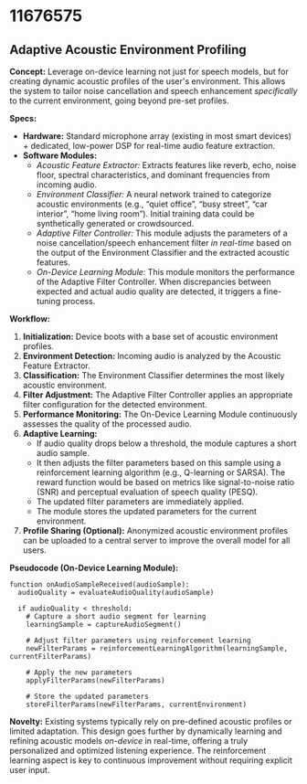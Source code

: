 # 11676575

## Adaptive Acoustic Environment Profiling

**Concept:** Leverage on-device learning not just for speech models, but for creating dynamic acoustic profiles of the user's environment. This allows the system to tailor noise cancellation and speech enhancement *specifically* to the current environment, going beyond pre-set profiles.

**Specs:**

*   **Hardware:** Standard microphone array (existing in most smart devices) + dedicated, low-power DSP for real-time audio feature extraction.
*   **Software Modules:**
    *   *Acoustic Feature Extractor:* Extracts features like reverb, echo, noise floor, spectral characteristics, and dominant frequencies from incoming audio.
    *   *Environment Classifier:*  A neural network trained to categorize acoustic environments (e.g., “quiet office”, “busy street”, “car interior”, “home living room”). Initial training data could be synthetically generated or crowdsourced.
    *   *Adaptive Filter Controller:* This module adjusts the parameters of a noise cancellation/speech enhancement filter *in real-time* based on the output of the Environment Classifier and the extracted acoustic features.
    *   *On-Device Learning Module:*  This module monitors the performance of the Adaptive Filter Controller.  When discrepancies between expected and actual audio quality are detected, it triggers a fine-tuning process.  

**Workflow:**

1.  **Initialization:** Device boots with a base set of acoustic environment profiles.
2.  **Environment Detection:** Incoming audio is analyzed by the Acoustic Feature Extractor.
3.  **Classification:** The Environment Classifier determines the most likely acoustic environment.
4.  **Filter Adjustment:** The Adaptive Filter Controller applies an appropriate filter configuration for the detected environment.
5.  **Performance Monitoring:** The On-Device Learning Module continuously assesses the quality of the processed audio.
6.  **Adaptive Learning:** 
    *   If audio quality drops below a threshold, the module captures a short audio sample.
    *   It then adjusts the filter parameters based on this sample using a reinforcement learning algorithm (e.g., Q-learning or SARSA). The reward function would be based on metrics like signal-to-noise ratio (SNR) and perceptual evaluation of speech quality (PESQ).
    *   The updated filter parameters are immediately applied.
    *   The module stores the updated parameters for the current environment.
7.  **Profile Sharing (Optional):**  Anonymized acoustic environment profiles can be uploaded to a central server to improve the overall model for all users.

**Pseudocode (On-Device Learning Module):**

```
function onAudioSampleReceived(audioSample):
  audioQuality = evaluateAudioQuality(audioSample)

  if audioQuality < threshold:
    # Capture a short audio segment for learning
    learningSample = captureAudioSegment()

    # Adjust filter parameters using reinforcement learning
    newFilterParams = reinforcementLearningAlgorithm(learningSample, currentFilterParams)

    # Apply the new parameters
    applyFilterParams(newFilterParams)

    # Store the updated parameters
    storeFilterParams(newFilterParams, currentEnvironment)
```

**Novelty:**  Existing systems typically rely on pre-defined acoustic profiles or limited adaptation. This design goes further by dynamically learning and refining acoustic models *on-device* in real-time, offering a truly personalized and optimized listening experience.  The reinforcement learning aspect is key to continuous improvement without requiring explicit user input.